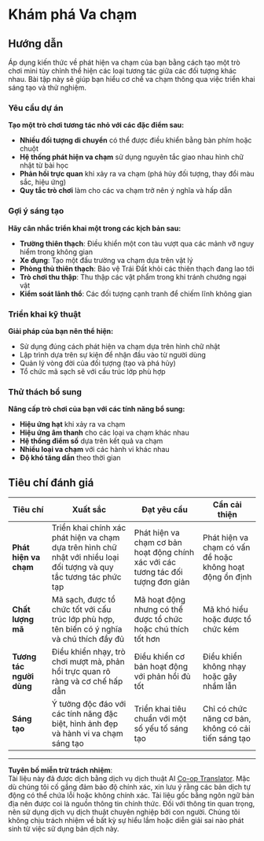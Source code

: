 <!--
CO_OP_TRANSLATOR_METADATA:
{
  "original_hash": "124efddbb65166cddb38075ad6dae324",
  "translation_date": "2025-10-24T13:51:57+00:00",
  "source_file": "6-space-game/4-collision-detection/assignment.md",
  "language_code": "vi"
}
-->
# Khám phá Va chạm

## Hướng dẫn

Áp dụng kiến thức về phát hiện va chạm của bạn bằng cách tạo một trò chơi mini tùy chỉnh thể hiện các loại tương tác giữa các đối tượng khác nhau. Bài tập này sẽ giúp bạn hiểu cơ chế va chạm thông qua việc triển khai sáng tạo và thử nghiệm.

### Yêu cầu dự án

**Tạo một trò chơi tương tác nhỏ với các đặc điểm sau:**
- **Nhiều đối tượng di chuyển** có thể được điều khiển bằng bàn phím hoặc chuột
- **Hệ thống phát hiện va chạm** sử dụng nguyên tắc giao nhau hình chữ nhật từ bài học
- **Phản hồi trực quan** khi xảy ra va chạm (phá hủy đối tượng, thay đổi màu sắc, hiệu ứng)
- **Quy tắc trò chơi** làm cho các va chạm trở nên ý nghĩa và hấp dẫn

### Gợi ý sáng tạo

**Hãy cân nhắc triển khai một trong các kịch bản sau:**
- **Trường thiên thạch**: Điều khiển một con tàu vượt qua các mảnh vỡ nguy hiểm trong không gian
- **Xe đụng**: Tạo một đấu trường va chạm dựa trên vật lý
- **Phòng thủ thiên thạch**: Bảo vệ Trái Đất khỏi các thiên thạch đang lao tới
- **Trò chơi thu thập**: Thu thập các vật phẩm trong khi tránh chướng ngại vật
- **Kiểm soát lãnh thổ**: Các đối tượng cạnh tranh để chiếm lĩnh không gian

### Triển khai kỹ thuật

**Giải pháp của bạn nên thể hiện:**
- Sử dụng đúng cách phát hiện va chạm dựa trên hình chữ nhật
- Lập trình dựa trên sự kiện để nhận đầu vào từ người dùng
- Quản lý vòng đời của đối tượng (tạo và phá hủy)
- Tổ chức mã sạch sẽ với cấu trúc lớp phù hợp

### Thử thách bổ sung

**Nâng cấp trò chơi của bạn với các tính năng bổ sung:**
- **Hiệu ứng hạt** khi xảy ra va chạm
- **Hiệu ứng âm thanh** cho các loại va chạm khác nhau
- **Hệ thống điểm số** dựa trên kết quả va chạm
- **Nhiều loại va chạm** với các hành vi khác nhau
- **Độ khó tăng dần** theo thời gian

## Tiêu chí đánh giá

| Tiêu chí | Xuất sắc | Đạt yêu cầu | Cần cải thiện |
|----------|-----------|-------------|---------------|
| **Phát hiện va chạm** | Triển khai chính xác phát hiện va chạm dựa trên hình chữ nhật với nhiều loại đối tượng và quy tắc tương tác phức tạp | Phát hiện va chạm cơ bản hoạt động chính xác với các tương tác đối tượng đơn giản | Phát hiện va chạm có vấn đề hoặc không hoạt động ổn định |
| **Chất lượng mã** | Mã sạch, được tổ chức tốt với cấu trúc lớp phù hợp, tên biến có ý nghĩa và chú thích đầy đủ | Mã hoạt động nhưng có thể được tổ chức hoặc chú thích tốt hơn | Mã khó hiểu hoặc được tổ chức kém |
| **Tương tác người dùng** | Điều khiển nhạy, trò chơi mượt mà, phản hồi trực quan rõ ràng và cơ chế hấp dẫn | Điều khiển cơ bản hoạt động với phản hồi đủ tốt | Điều khiển không nhạy hoặc gây nhầm lẫn |
| **Sáng tạo** | Ý tưởng độc đáo với các tính năng đặc biệt, hình ảnh đẹp và hành vi va chạm sáng tạo | Triển khai tiêu chuẩn với một số yếu tố sáng tạo | Chỉ có chức năng cơ bản, không có cải tiến sáng tạo |

---

**Tuyên bố miễn trừ trách nhiệm**:  
Tài liệu này đã được dịch bằng dịch vụ dịch thuật AI [Co-op Translator](https://github.com/Azure/co-op-translator). Mặc dù chúng tôi cố gắng đảm bảo độ chính xác, xin lưu ý rằng các bản dịch tự động có thể chứa lỗi hoặc không chính xác. Tài liệu gốc bằng ngôn ngữ bản địa nên được coi là nguồn thông tin chính thức. Đối với thông tin quan trọng, nên sử dụng dịch vụ dịch thuật chuyên nghiệp bởi con người. Chúng tôi không chịu trách nhiệm về bất kỳ sự hiểu lầm hoặc diễn giải sai nào phát sinh từ việc sử dụng bản dịch này.